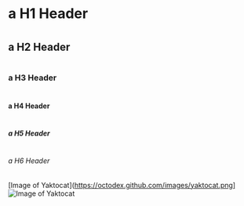 # <h1> a H1 Header
# <h2> a H2 Header
# <h3> a H3 Header
# <h4> a H4 Header
# <h5> a H5 Header
# <h6> a H6 Header
[Image of Yaktocat](https://octodex.github.com/images/yaktocat.png]
![Image of Yaktocat](https://octodex.github.com/images/yaktocat.png)
